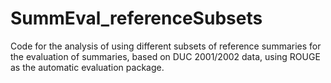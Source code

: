 # SummEval_referenceSubsets
Code for the analysis of using different subsets of reference summaries for the evaluation of summaries, based on DUC 2001/2002 data, using ROUGE as the automatic evaluation package.
